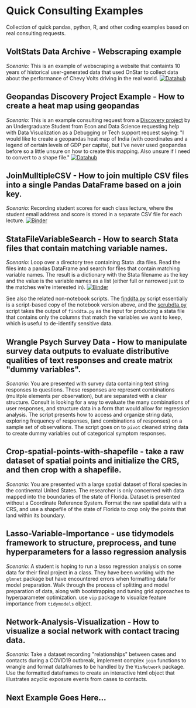 # Quick Consulting Examples

Collection of quick pandas, python, R, and other coding examples based on real consulting requests.

## VoltStats Data Archive - Webscraping example

*Scenario:* This is an example of webscraping a website that containts 10 years of historical user-generated data that used OnStar to collect data about the performance of Chevy Volts driving in the real world. [![Datahub](https://img.shields.io/badge/launch-datahhub-blue)](https://dlab.datahub.berkeley.edu/hub/user-redirect/git-pull?repo=https%3A%2F%2Fgithub.com%2Fdlab-berkeley%2Fquick-consulting-examples&urlpath=tree%2Fquick-consulting-examples%2FVolt%20Stats%20solution%20in%20Python.ipynb&branch=master)


## Geopandas Discovery Project Example - How to create a heat map using geopandas

*Scenario:* This is an example consulting request from a [Discovery project](https://data.berkeley.edu/research/discovery-program-home) by an Undergraduate Student from Econ and Data Science requesting help with Data Visualization as a Debugging or Tech support request saying: "I would like to create a geopandas heat map of India (with coordinates and a legend of certain levels of GDP per capita), but I've never used geopandas before so a little unsure on how to create this mapping. Also unsure if I need to convert to a shape file."
[![Datahub](https://mybinder.org/badge_logo.svg)](https://dlab.datahub.berkeley.edu/hub/user-redirect/git-pull?repo=https%3A%2F%2Fgithub.com%2Fdlab-berkeley%2Fquick-consulting-examples&urlpath=tree%2Fquick-consulting-examples%2FGeopandas+Discovery+Project+Example.ipynb&branch=master)


## JoinMulltipleCSV - How to join multiple CSV files into a single Pandas DataFrame based on a join key.

*Scenario:* Recording student scores for each class lecture, where the student email address and score is stored in a separate CSV file for each lecture.
[![Binder](https://mybinder.org/badge_logo.svg)](https://mybinder.org/v2/gh/dlab-berkeley/quick-consulting-examples/master?filepath=JoinMulltipleCSV.ipynb)

## StataFileVariableSearch - How to search Stata files that contain matching variable names.

*Scenario:* Loop over a directory tree containing Stata .dta files. Read the files into a pandas DataFrame and search for files that contain matching variable names. The result is a dictionary with the Stata filename as the key and the value is the variable names as a list (either full or narrowed just to the matches we're interested in).
[![Binder](https://mybinder.org/badge_logo.svg)](https://mybinder.org/v2/gh/dlab-berkeley/quick-consulting-examples/master?filepath=StataFileVariableSearch.ipynb)

See also the related non-notebook scripts. The [finddta.py](./finddta.py) script essentially is a script-based copy of the notebook version above, and the [scrubdta.py](./scrubdta.py) script takes the output of `finddta.py` as the input for producing a stata file that contains only the columns that match the variables we want to keep, which is useful to de-identify sensitive data.

## Wrangle Psych Survey Data - How to manipulate survey data outputs to evaluate distributive qualities of text responses and create matrix "dummy variables". 

*Scenario:* You are presented with survey data containing text string responses to questions. These responses are represent combinations (mulitple elements per observation), but are separated with a clear structure. Consult is looking for a way to evaluate the many combinations of user responses, and structure data in a form that would allow for regression analysis. The script presents how to access and organize string data, exploring frequency of responses, (and combinations of responses) on a sample set of observations. The script goes on to `pivot` cleaned string data to create dummy variables out of categorical symptom responses.  

## Crop-spatial-points-with-shapefile - take a raw dataset of spatial points and initialize the CRS, and then crop with a shapefile. 

*Scenario:* You are presented with a large spatial dataset of floral species in the continental United States. The researcher is only concerned with data mapped into the boundaries of the state of Florida. Dataset is presented without a Coordinate Reference System. Format the raw spatial data with a CRS, and use a shapefile of the state of Florida to crop only the points that land within its boundary. 

## Lasso-Variable-Importance - use tidymodels framework to structure, preprocess, and tune hyperparameters for a lasso regression analysis

*Scenario:* A student is hoping to run a lasso regression analysis on some data for their final project in a class. They have been working with the `glmnet` package but have encountered errors when formatting data for model preparation. Walk through the process of splitting and model preparation of data, along with bootstrapping and tuning grid approaches to hyperparameter optimization. use `vip` package to visualize feature importance from `tidymodels` object. 

## Network-Analysis-Visualization - How to visualize a social network with contact tracing data.

*Scenario:* Take a dataset recording "relationships" between cases and contacts during a COVID19 outbreak, implement complex `join` functions to wrangle and format dataframes to be handled by the `VisNetwork` package. Use the formatted dataframes to create an interactive html object that illustrates acyclic exposure events from cases to contacts. 



## Next Example Goes Here...
